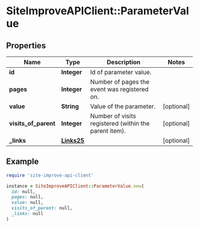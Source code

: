 # SiteImproveAPIClient::ParameterValue

## Properties

| Name | Type | Description | Notes |
| ---- | ---- | ----------- | ----- |
| **id** | **Integer** | Id of parameter value. |  |
| **pages** | **Integer** | Number of pages the event was registered on. |  |
| **value** | **String** | Value of the parameter. | [optional] |
| **visits_of_parent** | **Integer** | Number of visits registered (within the parent item). | [optional] |
| **_links** | [**Links25**](Links25.md) |  | [optional] |

## Example

```ruby
require 'site-improve-api-client'

instance = SiteImproveAPIClient::ParameterValue.new(
  id: null,
  pages: null,
  value: null,
  visits_of_parent: null,
  _links: null
)
```

